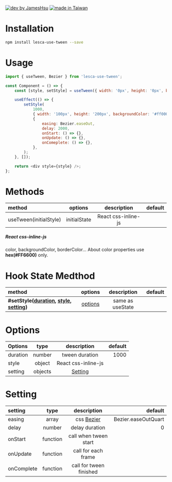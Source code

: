 [![dev by JamesHsu](https://img.shields.io/badge/Dev%20by-Jameshsu1125-green)](https://github.com/jameshsu1125/) [![made in Taiwan](https://img.shields.io/badge/Made%20in-Taiwan-orange)](https://github.com/jameshsu1125/)

# Installation

```sh
npm install lesca-use-tween --save
```

# Usage

```javascript
import { useTween, Bezier } from 'lesca-use-tween';

const Component = () => {
	const [style, setStyle] = useTween({ width: '0px', height: '0px', backgroundColor: '#ff6600' });

	useEffect(() => {
		setStyle(
			1000,
			{ width: '100px', height: '200px', backgroundColor: '#ff0000' },
			{
				easing: Bezier.easeOut,
				delay: 2000,
				onStart: () => {},
				onUpdate: () => {},
				onComeplete: () => {},
			},
		);
	}, []);

	return <div style={style} />;
};
```

# Methods

| method                 |   options    |     description     | default |
| :--------------------- | :----------: | :-----------------: | ------: |
| useTween(initialStyle) | initialState | React css-inline-js |         |

##### React css-inline-js

color, backgroundColor, borderColor... About color properties use **hex(#FF6600)** only.

# Hook State Medthod

| method                                                                      |       options       |   description    | default |
| :-------------------------------------------------------------------------- | :-----------------: | :--------------: | ------: |
| **#setStyle([duration](#Options), [style](#Options), [setting](#Options))** | [options](#Options) | same as useState |         |

# Options

| Options  |  type   |     description     | default |
| :------- | :-----: | :-----------------: | ------: |
| duration | number  |   tween duration    |    1000 |
| style    | object  | React css-inline-js |         |
| setting  | objects | [Setting](#setting) |         |

# Setting

| setting    |   type   |                             description                             |             default |
| :--------- | :------: | :-----------------------------------------------------------------: | ------------------: |
| easing     |  array   | css [Bezier](https://www.cssportal.com/css-cubic-bezier-generator/) | Bezier.easeOutQuart |
| delay      |  number  |                           delay duration                            |                   0 |
| onStart    | function |                        call when tween start                        |                     |
| onUpdate   | function |                         call for each frame                         |                     |
| onComplete | function |                       call for tween finished                       |                     |
